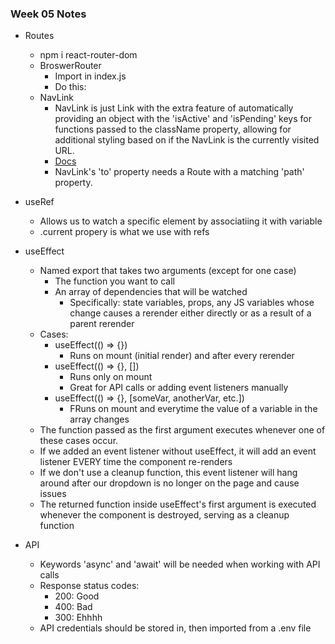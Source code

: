 ### Week 05 Notes

- Routes
    - npm i react-router-dom
    - BroswerRouter
        - Import in index.js
        - Do this: <BrowserRouter><App/></BrowserRouter>
    - NavLink  
      - NavLink is just Link with the extra feature of automatically providing an object with the 'isActive' and 'isPending' keys for functions passed to the className property, allowing for additional styling based on if the NavLink is the currently visited URL.
      - [Docs](https://reactrouter.com/api/components/NavLink)
      - NavLink's 'to' property needs a Route with a matching 'path' property.

- useRef
    - Allows us to watch a specific element by associatiing it with variable
    - .current propery is what we use with refs

- useEffect
    - Named export that takes two arguments (except for one case)
        - The function you want to call
        - An array of dependencies that will be watched
            - Specifically: state variables, props, any JS variables whose change causes a rerender either directly or as a result of a parent rerender
    - Cases:
        - useEffect(() => {})
            - Runs on mount (initial render) and after every rerender 
        - useEffect(() => {}, []) 
            - Runs only on mount
            - Great for API calls or adding event listeners manually
        - useEffect(() => {}, [someVar, anotherVar, etc.])
            - FRuns on mount and everytime the value of a variable in the array changes
    - The function passed as the first argument executes whenever one of these cases occur.
    - If we added an event listener without useEffect, it will add an event listener EVERY time the component re-renders
    - If we don't use a cleanup function, this event listener will hang around after our dropdown is no longer on the page and cause issues
    - The returned function inside useEffect's first argument is executed whenever the component is destroyed, serving as a cleanup function

- API
    - Keywords 'async' and 'await' will be needed when working with API calls
    - Response status codes:
        - 200: Good
        - 400: Bad
        - 300: Ehhhh    
    - API credentials should be stored in, then imported from a .env file
